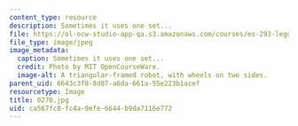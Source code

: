 ```yaml
---
content_type: resource
description: Sometimes it uses one set...
file: https://ol-ocw-studio-app-qa.s3.amazonaws.com/courses/es-293-lego-robotics-spring-2007/ca567fc8fc4a9efe6644b9da7116e772_0270.jpg
file_type: image/jpeg
image_metadata:
  caption: Sometimes it uses one set...
  credit: Photo by MIT OpenCourseWare.
  image-alt: A triangular-framed robot, with wheels on two sides.
parent_uid: 6643c3f8-8d87-a6da-661a-55e223b1acef
resourcetype: Image
title: 0270.jpg
uid: ca567fc8-fc4a-9efe-6644-b9da7116e772
---
```

